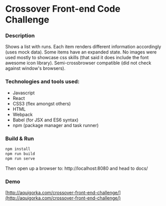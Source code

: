 # Crossover Front-end Code Challenge

### Description
Shows a list with runs. Each item renders different information accordingly (uses mock data). Some items have an expanded state. No images were used mostly to showcase css skills (that said it does include the font awesome icon library).
Semi-crossbrowser compatible (did not check against window's browsers).

### Technologies and tools used:

* Javascript
* React
* CSS3 (flex amongst others)
* HTML
* Webpack
* Babel (for JSX and ES6 syntax)
* npm (package manager and task runner)

### Build & Run
```sh
npm install
npm run build
npm run serve
```
Then open up a browser to: http://localhost:8080 and head to docs/

### Demo
[http://aquigorka.com/crossover-front-end-challenge/](http://aquigorka.com/crossover-front-end-challenge/)
